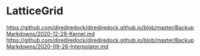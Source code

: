 # LatticeGrid

https://github.com/dirediredock/dirediredock.github.io/blob/master/BackupMarkdowns/2020-12-26-Kernel.md
https://github.com/dirediredock/dirediredock.github.io/blob/master/BackupMarkdowns/2020-09-26-Interpolator.md
